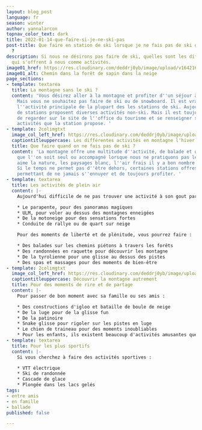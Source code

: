 ```yaml
---
layout: blog_post
language: fr
season: winter
author: yannalarcon
topnav_color_text: dark
title: 2022-01-14-que-faire-si-je-ne-ski-pas
post-title: Que faire en station de ski lorsque je ne fais pas de ski ou de snowboard
  ?
description: Si nous ne désirons pas faire de ski, quelles sont les différentes options
  qui s'offrent à nous comme activités.
image01_href: https://res.cloudinary.com/deddrj0yb/image/upload/v1642165833/website/Conseil%20/alain-wong-f-oxr0Lk5EU-unsplash_ths7rd.jpg
image01_alt: Chemin dans la forêt de sapin dans la neige
page_sections:
- template: textarea
  title: La montagne sans le ski ?
  content: 'Vous désirez aller à la montagne et profiter d''un séjour à la neige ?
    Mais vous ne souhaitez pas faire de ski ou de snowboard. Il est vrai que c''est
    l''activité principale de la plupart des les stations de ski. Aujourd''hui, beaucoup
    de stations proposent diverses activités non-ski. Mais il est toujours judicieux
    de regarder sur le site de l''office du tourisme et se renseigner sur les différentes
    activités que la station propose. '
- template: 2colimgtxt
  image_col_left_href: https://res.cloudinary.com/deddrj0yb/image/upload/v1642165834/website/Conseil%20/benjamin-zanatta-WUdA1_7Lqlw-unsplash_crfnpj.jpg
  captiontitleuppercase: Les différentes activités en montagne l'hiver
  title: Que faire quand on ne fais pas de ski ?
  content: 'La montagne offre une multitude d''activité, de balade et de découverte
    que l''on soit seul ou accompagné lorsque nous ne pratiquons pas le ski. Si on
    aime la nature, les paysages blanc, l''air frais il y a bon nombre d''activité.
    Si le temps ne permet pas d''être dehors, certaines stations offres des infrastructures
    permettant de ne jamais s''ennuyer et de toujours profiter. '
- template: textarea
  title: Les activités de plein air
  content: |-
    Aujourd'hui difficile de ne pas trouver une activité à son gout parmi tout ce que les stations proposent. Vous allez trouver des activités de sensation fortes tel que :

    * Le parapente, pour des panoramas magiques
    * ULM, pour voler au dessus des montagnes enneigées
    * De la motoneige pour des sensations fortes
    * Conduite de rallye ou de quart sur neige

    Pour des moments de liberté et de plénitude, vous pourrez faire :

    * Des balades sur les chemins piétons à travers les forêts
    * Des randonnées en raquette pour découvrir les montagne
    * De la tyrolienne pour une glisse au dessus des pistes
    * Des spas et massages pour des moments de bien-être
- template: 2colimgtxt
  image_col_left_href: https://res.cloudinary.com/deddrj0yb/image/upload/v1642165833/website/Conseil%20/kajetan-sumila-Bvc_jNsFVCk-unsplash_jin4xg.jpg
  captiontitleuppercase: Découvrir la montagne autrement
  title: Pour des moments de rire et de partage
  content: |-
    Pour passer de bon moment avec sa famille ou ses amis :

    * Des constructions d'igloo et bataille de boule de neige
    * De la luge pour de la glisse fun
    * De la patinoire
    * Snake glisse pour rigoler sur les pistes en luge
    * Le chien de traineau pour des moments inoubliables
    * Pour les enfants, ils existent beaucoup d'activités amusantes que la station et les activités proposent
- template: textarea
  title: Pour les plus sportifs
  content: |-
    Si vous cherchez à faire des activités sportives :

    * VTT électrique
    * Ski de randonnée
    * Cascade de glace
    * Plongée dans les lacs gelés
tags:
- entre amis
- en famille
- ballade
published: false

---
```

